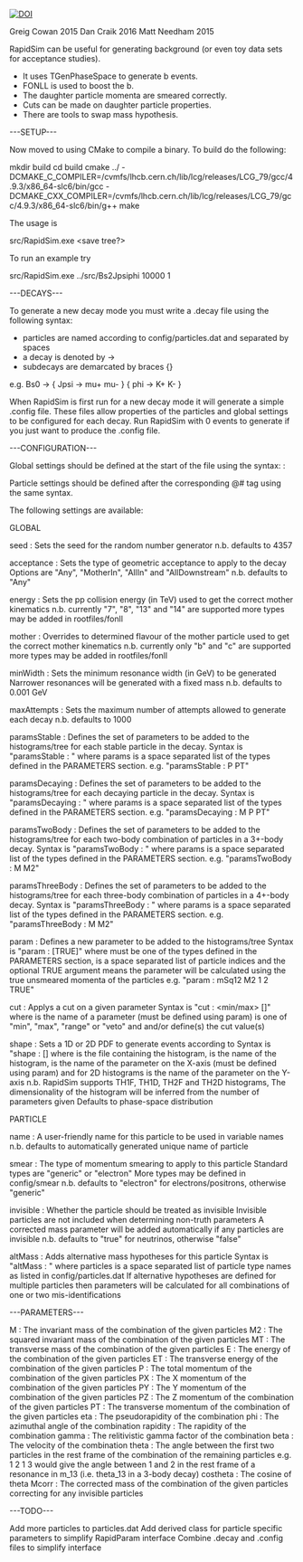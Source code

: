 [![DOI](https://zenodo.org/badge/50026095.svg)](https://zenodo.org/badge/latestdoi/50026095)

Greig Cowan 2015
Dan Craik 2016
Matt Needham 2015

RapidSim can be useful for generating background (or even toy data sets
for acceptance studies).

* It uses TGenPhaseSpace to generate b events.
* FONLL is used to boost the b.
* The daughter particle momenta are smeared correctly.
* Cuts can be made on daughter particle properties.
* There are tools to swap mass hypothesis.


---SETUP---

Now moved to using CMake to compile a binary. To build do the following:

mkdir build
cd build
cmake ../ -DCMAKE_C_COMPILER=/cvmfs/lhcb.cern.ch/lib/lcg/releases/LCG_79/gcc/4.9.3/x86_64-slc6/bin/gcc -DCMAKE_CXX_COMPILER=/cvmfs/lhcb.cern.ch/lib/lcg/releases/LCG_79/gcc/4.9.3/x86_64-slc6/bin/g++
make

The usage is

src/RapidSim.exe <decay mode> <events to generate> <save tree?>

To run an example try

src/RapidSim.exe ../src/Bs2Jpsiphi 10000 1


---DECAYS---

To generate a new decay mode you must write a .decay file using the following syntax:

* particles are named according to config/particles.dat and separated by spaces
* a decay is denoted by ->
* subdecays are demarcated by braces {}

e.g. Bs0 -> { Jpsi -> mu+ mu- } { phi -> K+ K- }


When RapidSim is first run for a new decay mode it will generate a simple .config file.
These files allow properties of the particles and global settings to be configured for each decay.
Run RapidSim with 0 events to generate if you just want to produce the .config file.


---CONFIGURATION---

Global settings should be defined at the start of the file using the syntax:
<setting> : <value>

Particle settings should be defined after the corresponding @# tag using the same syntax.

The following settings are available:

GLOBAL

seed :
	Sets the seed for the random number generator
	n.b. defaults to 4357

acceptance :
	Sets the type of geometric acceptance to apply to the decay
	Options are "Any", "MotherIn", "AllIn" and "AllDownstream"
	n.b. defaults to "Any"

energy :
	Sets the pp collision energy (in TeV) used to get the correct mother kinematics
	n.b. currently "7", "8", "13" and "14" are supported
	more types may be added in rootfiles/fonll

mother :
	Overrides to determined flavour of the mother particle used to get the correct mother kinematics
	n.b. currently only "b" and "c" are supported
	more types may be added in rootfiles/fonll

minWidth :
	Sets the minimum resonance width (in GeV) to be generated
	Narrower resonances will be generated with a fixed mass
	n.b. defaults to 0.001 GeV

maxAttempts :
	Sets the maximum number of attempts allowed to generate each decay
	n.b. defaults to 1000

paramsStable :
	Defines the set of parameters to be added to the histograms/tree
	for each stable particle in the decay.
	Syntax is "paramsStable : <params>"
	where params is a space separated list of the types defined 
	in the PARAMETERS section.
	e.g. "paramsStable : P PT"

paramsDecaying :
	Defines the set of parameters to be added to the histograms/tree
	for each decaying particle in the decay.
	Syntax is "paramsDecaying : <params>"
	where params is a space separated list of the types defined 
	in the PARAMETERS section.
	e.g. "paramsDecaying : M P PT"

paramsTwoBody :
	Defines the set of parameters to be added to the histograms/tree
	for each two-body combination of particles in a 3+-body decay.
	Syntax is "paramsTwoBody : <params>"
	where params is a space separated list of the types defined 
	in the PARAMETERS section.
	e.g. "paramsTwoBody : M M2"

paramsThreeBody :
	Defines the set of parameters to be added to the histograms/tree
	for each three-body combination of particles in a 4+-body decay.
	Syntax is "paramsThreeBody : <params>"
	where params is a space separated list of the types defined 
	in the PARAMETERS section.
	e.g. "paramsThreeBody : M M2"

param :
	Defines a new parameter to be added to the histograms/tree
	Syntax is "param : <name> <type> <particles> [TRUE]"
	where <type> must be one of the types defined in the PARAMETERS section,
	<particles> is a space separated list of particle indices
	and the optional TRUE argument means the parameter will be calculated using the true unsmeared momenta of the particles
	e.g. "param : mSq12 M2 1 2 TRUE"

cut :
	Applys a cut on a given parameter
	Syntax is "cut : <param> <type> <min/max> [<max>]"
	where <param> is the name of a parameter (must be defined using param)
	<type> is one of "min", "max", "range" or "veto"
	and <min> and/or <max> define(s) the cut value(s)

shape :
	Sets a 1D or 2D PDF to generate events according to
	Syntax is "shape : <file> <hist> <paramX> [<paramY>]
	where <file> is the file containing the histogram,
	<hist> is the name of the histogram,
	<paramX> is the name of the parameter on the X-axis (must be defined using param)
	and for 2D histograms <paramY> is the name of the parameter on the Y-axis
	n.b. RapidSim supports TH1F, TH1D, TH2F and TH2D histograms,
	The dimensionality of the histogram will be inferred from the number of parameters given
	Defaults to phase-space distribution


PARTICLE

name :
	A user-friendly name for this particle to be used in variable names
	n.b. defaults to automatically generated unique name of particle

smear :
	The type of momentum smearing to apply to this particle
	Standard types are "generic" or "electron"
	More types may be defined in config/smear
	n.b. defaults to "electron" for electrons/positrons, otherwise "generic"

invisible :
	Whether the particle should be treated as invisible
	Invisible particles are not included when determining non-truth parameters
	A corrected mass parameter will be added automatically if any particles are invisible
	n.b. defaults to "true" for neutrinos, otherwise "false"

altMass :
	Adds alternative mass hypotheses for this particle
	Syntax is "altMass : <particles>"
	where particles is a space separated list of particle type
	names as listed in config/particles.dat
	If alternative hypotheses are defined for multiple particles
	then parameters will be calculated for all combinations of
	one or two mis-identifications

---PARAMETERS---

M :		The invariant mass of the combination of the given particles
M2 :		The squared invariant mass of the combination of the given particles
MT :		The transverse mass of the combination of the given particles
E :		The energy of the combination of the given particles
ET :		The transverse energy of the combination of the given particles
P :		The total momentum of the combination of the given particles
PX :		The X momentum of the combination of the given particles
PY :		The Y momentum of the combination of the given particles
PZ :		The Z momentum of the combination of the given particles
PT :		The transverse momentum of the combination of the given particles
eta :		The pseudorapidity of the combination
phi :		The azimuthal angle of the combination
rapidity :	The rapidity of the combination
gamma :		The relitivistic gamma factor of the combination
beta :		The velocity of the combination
theta :		The angle between the first two particles in the rest frame of 
			the combination of the remaining particles
			e.g. 1 2 1 3 would give the angle between 1 and 2 in the rest frame 
			of a resonance in m_13 (i.e. theta_13 in a 3-body decay)
costheta :	The cosine of theta
Mcorr :		The corrected mass of the combination of the given particles
			correcting for any invisible particles


---TODO---

Add more particles to particles.dat
Add derived class for particle specific parameters to simplify RapidParam interface
Combine .decay and .config files to simplify interface
